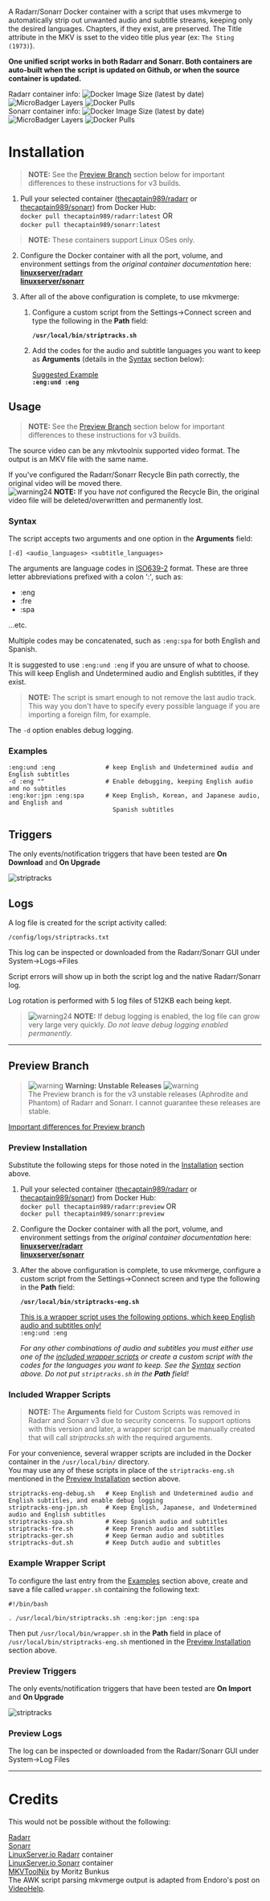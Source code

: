 A Radarr/Sonarr Docker container with a script that uses mkvmerge to automatically strip out unwanted audio and subtitle streams, keeping only the desired languages. Chapters, if they exist, are preserved. The Title attribute in the MKV is sset to the video title plus year (ex: `The Sting (1973)`).

**One unified script works in both Radarr and Sonarr.  Both containers are auto-built when the script is updated on Github, or when the source container is updated.**

Radarr container info:
![Docker Image Size (latest by date)](https://img.shields.io/docker/image-size/thecaptain989/radarr)
![MicroBadger Layers](https://img.shields.io/microbadger/layers/thecaptain989/radarr)
![Docker Pulls](https://img.shields.io/docker/pulls/thecaptain989/radarr "Radarr Container Pulls")   
Sonarr container info:
![Docker Image Size (latest by date)](https://img.shields.io/docker/image-size/thecaptain989/sonarr)
![MicroBadger Layers](https://img.shields.io/microbadger/layers/thecaptain989/sonarr)
![Docker Pulls](https://img.shields.io/docker/pulls/thecaptain989/sonarr "Sonarr Container Pulls")

# Installation
>**NOTE:** See the [Preview Branch](./README.md#preview-branch) section below for important differences to these instructions for v3 builds.   

1. Pull your selected container ([thecaptain989/radarr](https://hub.docker.com/r/thecaptain989/radarr "TheCaptain989's Radarr container") or [thecaptain989/sonarr](https://hub.docker.com/r/thecaptain989/sonarr "TheCaptain989's Sonarr container")) from Docker Hub:  
  `docker pull thecaptain989/radarr:latest`   OR  
  `docker pull thecaptain989/sonarr:latest`   

>**NOTE:** These containers support Linux OSes only.

2. Configure the Docker container with all the port, volume, and environment settings from the *original container documentation* here:  
   **[linuxserver/radarr](https://hub.docker.com/r/linuxserver/radarr "Docker container")**  
   **[linuxserver/sonarr](https://hub.docker.com/r/linuxserver/sonarr "Docker container")**

3. After all of the above configuration is complete, to use mkvmerge:  
   1. Configure a custom script from the Settings->Connect screen and type the following in the **Path** field:  

      **`/usr/local/bin/striptracks.sh`**  

   
   2. Add the codes for the audio and subtitle languages you want to keep as **Arguments** (details in the [Syntax](./README.md#syntax) section below):

      <ins>Suggested Example</ins>  
      **`:eng:und :eng`**

## Usage
>**NOTE:** See the [Preview Branch](./README.md#preview-branch) section below for important differences to these instructions for v3 builds.

The source video can be any mkvtoolnix supported video format. The output is an MKV file with the same name.

If you've configured the Radarr/Sonarr Recycle Bin path correctly, the original video will be moved there.  
![warning24] **NOTE:** If you have *not* configured the Recycle Bin, the original video file will be deleted/overwritten and permanently lost.

### Syntax
The script accepts two arguments and one option in the **Arguments** field:

`[-d] <audio_languages> <subtitle_languages>`

The arguments are language codes in [ISO639-2](https://en.wikipedia.org/wiki/List_of_ISO_639-2_codes "List of ISO 639-2 codes") format.
These are three letter abbreviations prefixed with a colon ':', such as:

* :eng
* :fre
* :spa

...etc.  

Multiple codes may be concatenated, such as `:eng:spa` for both English and Spanish.  

It is suggested to use `:eng:und :eng` if you are unsure of what to choose. This will keep English and Undetermined audio and English subtitles, if they exist.
>**NOTE:** The script is smart enough to not remove the last audio track. This way you don't have to specify every possible language if you are importing a
foreign film, for example.

The `-d` option enables debug logging.

### Examples
```
:eng:und :eng              # keep English and Undetermined audio and English subtitles
-d :eng ""                 # Enable debugging, keeping English audio and no subtitles
:eng:kor:jpn :eng:spa      # Keep English, Korean, and Japanese audio, and English and 
                             Spanish subtitles
```

## Triggers
The only events/notification triggers that have been tested are **On Download** and **On Upgrade**

![striptracks](https://raw.githubusercontent.com/TheCaptain989/radarr-striptracks/master/images/striptracks.png "Radarr/Sonarr custom script settings")

## Logs
A log file is created for the script activity called:

`/config/logs/striptracks.txt`

This log can be inspected or downloaded from the Radarr/Sonarr GUI under System->Logs->Files

Script errors will show up in both the script log and the native Radarr/Sonarr log.

Log rotation is performed with 5 log files of 512KB each being kept.  
>![warning24] **NOTE:** If debug logging is enabled, the log file can grow very large very quickly.  *Do not leave debug logging enabled permanently.*

___

## Preview Branch
>![warning] **Warning: Unstable Releases** ![warning]  
>The Preview branch is for the v3 unstable releases (Aphrodite and Phantom) of Radarr and Sonarr. I cannot guarantee these releases are stable.

<ins>Important differences for Preview branch</ins>
### Preview Installation
Substitute the following steps for those noted in the [Installation](./README.md#installation) section above.
1. Pull your selected container ([thecaptain989/radarr](https://hub.docker.com/r/thecaptain989/radarr "TheCaptain989's Radarr container") or [thecaptain989/sonarr](https://hub.docker.com/r/thecaptain989/sonarr "TheCaptain989's Sonarr container")) from Docker Hub:  
  `docker pull thecaptain989/radarr:preview`  OR  
  `docker pull thecaptain989/sonarr:preview`

2. Configure the Docker container with all the port, volume, and environment settings from the *original container documentation* here:  
   **[linuxserver/radarr](https://hub.docker.com/r/linuxserver/radarr "Docker container")**  
   **[linuxserver/sonarr](https://hub.docker.com/r/linuxserver/sonarr "Docker container")**

3. After the above configuration is complete, to use mkvmerge, configure a custom script from the Settings->Connect screen and type the following in the **Path** field:  

      **`/usr/local/bin/striptracks-eng.sh`**  

      <ins>This is a wrapper script uses the following options, which keep English audio and subtitles only!</ins>  
      `:eng:und :eng`

      *For any other combinations of audio and subtitles you must either use one of the [included wrapper scripts](./README.md#included-wrapper-scripts) or
      create a custom script with the codes for the languages you want to keep.  See the [Syntax](./README.md#syntax) section above.
      Do not put `striptracks.sh` in the **Path** field!*

### Included Wrapper Scripts
>**NOTE:** The **Arguments** field for Custom Scripts was removed in Radarr and Sonarr v3 due to security concerns. To support options with this version and later,
a wrapper script can be manually created that will call *striptracks.sh* with the required arguments.

For your convenience, several wrapper scripts are included in the Docker container in the `/usr/local/bin/` directory.  
You may use any of these scripts in place of the `striptracks-eng.sh` mentioned in the [Preview Installation](./README.md#preview-installation) section above.

```
striptracks-eng-debug.sh   # Keep English and Undetermined audio and English subtitles, and enable debug logging
striptracks-eng-jpn.sh     # Keep English, Japanese, and Undetermined audio and English subtitles
striptracks-spa.sh         # Keep Spanish audio and subtitles
striptracks-fre.sh         # Keep French audio and subtitles
striptracks-ger.sh         # Keep German audio and subtitles
striptracks-dut.sh         # Keep Dutch audio and subtitles
```

### Example Wrapper Script
To configure the last entry from the [Examples](./README.md#examples) section above, create and save a file called `wrapper.sh` containing the following text:
```
#!/bin/bash

. /usr/local/bin/striptracks.sh :eng:kor:jpn :eng:spa
```
Then put `/usr/local/bin/wrapper.sh` in the **Path** field in place of `/usr/local/bin/striptracks-eng.sh` mentioned in the [Preview Installation](./README.md#preview-installation) section above.

### Preview Triggers
The only events/notification triggers that have been tested are **On Import** and **On Upgrade**

![striptracks](https://raw.githubusercontent.com/TheCaptain989/radarr-striptracks/preview/images/striptracks-v3.png "Radarr/Sonarr custom script settings")

### Preview Logs
The log can be inspected or downloaded from the Radarr/Sonarr GUI under System->Log Files

___

# Credits

This would not be possible without the following:

[Radarr](http://radarr.video/ "Radarr homepage")  
[Sonarr](http://sonarr.tv/ "Sonarr homepage")  
[LinuxServer.io Radarr](https://hub.docker.com/r/linuxserver/radarr "Docker container") container  
[LinuxServer.io Sonarr](https://hub.docker.com/r/linuxserver/sonarr "Docker container") container  
[MKVToolNix](https://mkvtoolnix.download/ "MKVToolNix homepage") by Moritz Bunkus  
The AWK script parsing mkvmerge output is adapted from Endoro's post on [VideoHelp](https://forum.videohelp.com/threads/343271-BULK-remove-non-English-tracks-from-MKV-container#post2292889).

[warning]: http://files.softicons.com/download/application-icons/32x32-free-design-icons-by-aha-soft/png/32/Warning.png "Warning"
[warning24]: http://files.softicons.com/download/toolbar-icons/24x24-free-pixel-icons-by-aha-soft/png/24x24/Warning.png "Warning"
